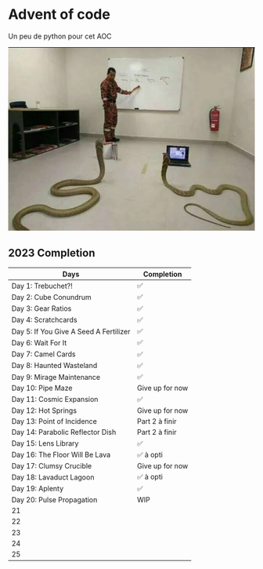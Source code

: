 # Advent of code

Un peu de python pour cet AOC

![Snek](snek.jpg "Snek class")

## 2023 Completion

| Days                                   | Completion      |
| -------------------------------------- | --------------- |
| Day 1: Trebuchet?!                     | ✅              |
| Day 2: Cube Conundrum                  | ✅              |
| Day 3: Gear Ratios                     | ✅              |
| Day 4: Scratchcards                    | ✅              |
| Day 5: If You Give A Seed A Fertilizer | ✅              |
| Day 6: Wait For It                     | ✅              |
| Day 7: Camel Cards                     | ✅              |
| Day 8: Haunted Wasteland               | ✅              |
| Day 9: Mirage Maintenance              | ✅              |
| Day 10: Pipe Maze                      | Give up for now |
| Day 11: Cosmic Expansion               | ✅              |
| Day 12: Hot Springs                    | Give up for now |
| Day 13: Point of Incidence             | Part 2 à finir  |
| Day 14: Parabolic Reflector Dish       | Part 2 à finir  |
| Day 15: Lens Library                   | ✅              |
| Day 16: The Floor Will Be Lava         | ✅ à opti       |
| Day 17: Clumsy Crucible                | Give up for now |
| Day 18: Lavaduct Lagoon                | ✅ à opti       |
| Day 19: Aplenty                        | ✅              |
| Day 20: Pulse Propagation              | WIP             |
| 21                                     |                 |
| 22                                     |                 |
| 23                                     |                 |
| 24                                     |                 |
| 25                                     |                 |
